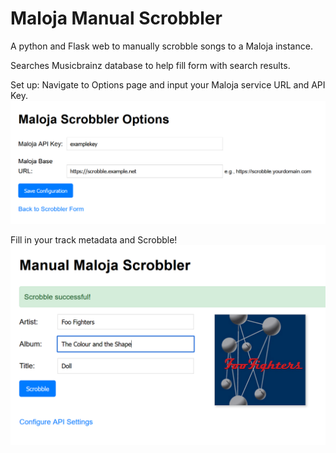 # Maloja Manual Scrobbler

A python and Flask web to manually scrobble songs to a Maloja instance. 

Searches Musicbrainz database to help fill form with search results.

Set up: Navigate to Options page and input your Maloja service URL and API Key. 
![Screenshot of API Options Page](resources/options-example.png)


Fill in your track metadata and Scrobble!
![Screenshot of example successful scrobble](resources/success-example.png)
